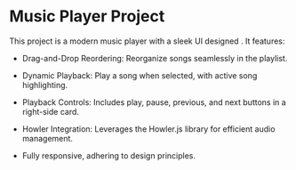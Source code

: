# Music Player Project

This project is a modern music player with a sleek UI designed . It features:

- Drag-and-Drop Reordering: Reorganize songs seamlessly in the playlist.
  
- Dynamic Playback: Play a song when selected, with active song highlighting.
  
- Playback Controls: Includes play, pause, previous, and next buttons in a right-side card.
 
- Howler Integration: Leverages the Howler.js library for efficient audio management.
  
- Fully responsive, adhering to design principles.
